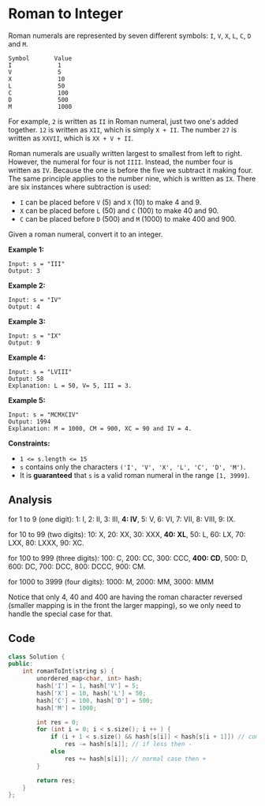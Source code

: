 # Roman to Integer

Roman numerals are represented by seven different symbols: `I`, `V`, `X`, `L`, `C`, `D` and `M`.

```
Symbol       Value
I             1
V             5
X             10
L             50
C             100
D             500
M             1000
```

For example, `2` is written as `II` in Roman numeral, just two one's added together. `12` is written as `XII`, which is simply `X + II`. The number `27` is written as `XXVII`, which is `XX + V + II`.

Roman numerals are usually written largest to smallest from left to right. However, the numeral for four is not `IIII`. Instead, the number four is written as `IV`. Because the one is before the five we subtract it making four. The same principle applies to the number nine, which is written as `IX`. There are six instances where subtraction is used:

- `I` can be placed before `V` (5) and `X` (10) to make 4 and 9. 
- `X` can be placed before `L` (50) and `C` (100) to make 40 and 90. 
- `C` can be placed before `D` (500) and `M` (1000) to make 400 and 900.

Given a roman numeral, convert it to an integer.

 

**Example 1:**

```
Input: s = "III"
Output: 3
```

**Example 2:**

```
Input: s = "IV"
Output: 4
```

**Example 3:**

```
Input: s = "IX"
Output: 9
```

**Example 4:**

```
Input: s = "LVIII"
Output: 58
Explanation: L = 50, V= 5, III = 3.
```

**Example 5:**

```
Input: s = "MCMXCIV"
Output: 1994
Explanation: M = 1000, CM = 900, XC = 90 and IV = 4.
```

 

**Constraints:**

- `1 <= s.length <= 15`
- `s` contains only the characters `('I', 'V', 'X', 'L', 'C', 'D', 'M')`.
- It is **guaranteed** that `s` is a valid roman numeral in the range `[1, 3999]`.

## Analysis

for 1 to 9 (one digit):
1: I, 2: II, 3: III, **4: IV**, 5: V, 6: VI, 7: VII, 8: VIII, 9: IX.

for 10 to 99 (two digits):
10: X, 20: XX, 30: XXX, **40: XL**, 50: L, 60: LX, 70: LXX, 80: LXXX, 90: XC.

for 100 to 999 (three digits):
100: C, 200: CC, 300: CCC, **400: CD**, 500: D, 600: DC, 700: DCC, 800: DCCC, 900: CM.

for 1000 to 3999 (four digits):
1000: M, 2000: MM, 3000: MMM

Notice that only 4, 40 and 400 are having the roman character reversed (smaller mapping is in the front the larger mapping), so we only need to handle the special case for that.

## Code

```c++
class Solution {
public:
    int romanToInt(string s) {
        unordered_map<char, int> hash;
        hash['I'] = 1, hash['V'] = 5;
        hash['X'] = 10, hash['L'] = 50;
        hash['C'] = 100, hash['D'] = 500;
        hash['M'] = 1000;

        int res = 0;
        for (int i = 0; i < s.size(); i ++ ) {
            if (i + 1 < s.size() && hash[s[i]] < hash[s[i + 1]]) // compare neighour character
                res -= hash[s[i]]; // if less then -
            else
                res += hash[s[i]]; // normal case then +
        }

        return res;
    }
};
```
